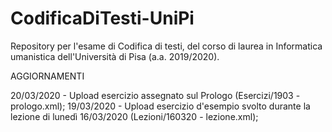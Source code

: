 # CodificaDiTesti-UniPi
Repository per l'esame di Codifica di testi, del corso di laurea in Informatica umanistica dell'Università di Pisa (a.a. 2019/2020).

AGGIORNAMENTI

20/03/2020 - Upload esercizio assegnato sul Prologo (Esercizi/1903 - prologo.xml);
19/03/2020 - Upload esercizio d'esempio svolto durante la lezione di lunedì 16/03/2020 (Lezioni/160320 - lezione.xml);
